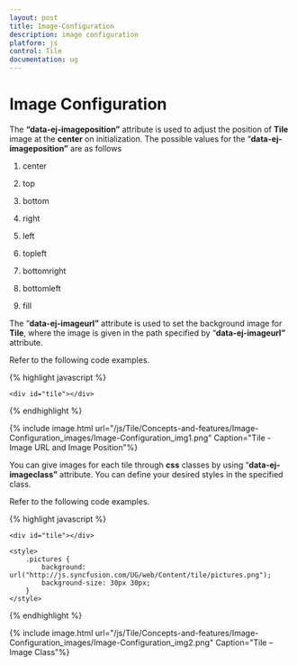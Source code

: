 ```yaml
---
layout: post
title: Image-Configuration
description: image configuration
platform: js
control: Tile
documentation: ug
---
```


# Image Configuration

The **“data-ej-imageposition”** attribute is used to adjust the position of **Tile** image at the **center** on initialization. The possible values for the “**data-ej-imageposition”** are as follows

1. center

2. top

3. bottom

4. right

5. left

6. topleft

7. bottomright

8. bottomleft 

9. fill



The “**data-ej-imageurl”** attribute is used to set the background image for **Tile**, where the image is given in the path specified by “**data-ej-imageurl”** attribute.

Refer to the following code examples.

{% highlight javascript %}


    <div id="tile"></div>
<script>
    $("#tile").ejTile({ tileSize: "wide", imagePosition: "center", imageUrl: "http://js.syncfusion.com/UG/web/Content/tile/Weather_2.png", text: "weather" })
</script>



{% endhighlight %}



{% include image.html url="/js/Tile/Concepts-and-features/Image-Configuration_images/Image-Configuration_img1.png" Caption="Tile - Image URL and Image Position"%}

You can give images for each tile through **css** classes by using “**data-ej-imageclass”** attribute. You can define your desired styles in the specified class.

Refer to the following code examples.

{% highlight javascript %}

    <div id="tile"></div>
<script>
    $("#tile").ejTile({ tileSize: "medium", imagePosition: "center", **imageClass: "pictures"**, text: "Pictures" })
</script>
    <style>
        .pictures {
            background: url("http://js.syncfusion.com/UG/web/Content/tile/pictures.png");
            background-size: 30px 30px;
        }
    </style>


{% endhighlight %}



{% include image.html url="/js/Tile/Concepts-and-features/Image-Configuration_images/Image-Configuration_img2.png" Caption="Tile – Image Class"%}

